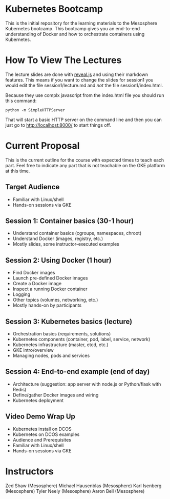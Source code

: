 Kubernetes Bootcamp
====

This is the initial repository for the learning materials to the Mesosphere Kubernetes bootcamp.
This bootcamp gives you an end-to-end understanding of Docker and how to orchestrate containers using Kubernetes. 

How To View The Lectures
====

The lecture slides are done with [reveal.js](http://lab.hakim.se/reveal-js/#/) and using their markdown features.
This means if you want to change the slides for session1 you would edit the file session1/lecture.md and *not* 
the file session1/index.html.

Because they use complx javascript from the index.html file you should run this command:

    python -m SimpleHTTPServer

That will start a basic HTTP server on the command line and then you can just go to [http://localhost:8000/](http://localhost:8000/) to start things off.


Current Proposal
====

This is the current outline for the course with expected times to teach each part.  Feel free to 
indicate any part that is not teachable on the GKE platform at this time.


Target Audience
----

* Familiar with Linux/shell
* Hands-on sessions via GKE 


Session 1: Container basics (30-1 hour)
----

* Understand container basics (cgroups, namespaces, chroot) 
* Understand Docker (images, registry, etc.)
* Mostly slides, some instructor-executed examples

Session 2: Using Docker (1 hour)
---

* Find Docker images 
* Launch pre-defined Docker images
* Create a Docker image
* Inspect a running Docker container 
* Logging
* Other topics (volumes, networking, etc.)
* Mostly hands-on by participants

Session 3: Kubernetes basics (lecture)
---

* Orchestration basics (requirements, solutions)
* Kubernetes components (container, pod, label, service, network)
* Kubernetes infrastructure (master, etcd, etc.)
* GKE intro/overview
* Managing nodes, pods and services

Session 4: End-to-end example (end of day)
---

* Architecture (suggestion: app server with node.js or Python/flask with Redis)
* Define/gather Docker images and wiring 
* Kubernetes deployment


Video Demo Wrap Up
---

* Kubernetes install on DCOS
* Kubernetes on DCOS examples
* Audience and Prerequisites
* Familiar with Linux/shell
* Hands-on sessions via GKE 


Instructors
====

Zed Shaw (Mesosphere)
Michael Hausenblas (Mesosphere)
Karl Isenberg (Mesosphere)
Tyler Neely (Mesosphere)
Aaron Bell (Mesosphere)


